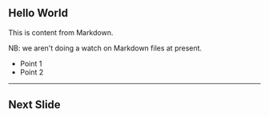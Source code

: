 ## Hello World

This is content from Markdown.

NB: we aren't doing a watch on Markdown files at present.

- Point 1 <!-- .element: class="fragment" data-fragment-index="2" -->
- Point 2 <!-- .element: class="fragment" data-fragment-index="1" -->

---

## Next Slide
